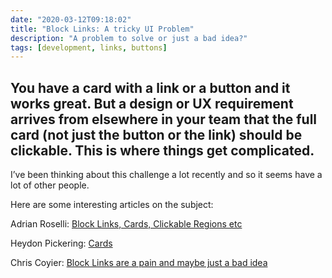 ```yaml
---
date: "2020-03-12T09:18:02"
title: "Block Links: A tricky UI Problem"
description: "A problem to solve or just a bad idea?"
tags: [development, links, buttons]
---
```

You have a card with a link or a button and it works great. But a design or UX requirement arrives from elsewhere in your team that the full card (not just the button or the link) should be clickable. This is where things get complicated.
---

I’ve been thinking about this challenge a lot recently and so it seems have a lot of other people.

Here are some interesting articles on the subject:

Adrian Roselli:
[Block Links, Cards, Clickable Regions etc](https://adrianroselli.com/2020/02/block-links-cards-clickable-regions-etc.html)

Heydon Pickering:
[Cards](https://inclusive-components.design/cards/)

Chris Coyier:
[Block Links are a pain and maybe just a bad idea](https://css-tricks.com/block-links-are-a-pain-and-maybe-just-a-bad-idea/)
